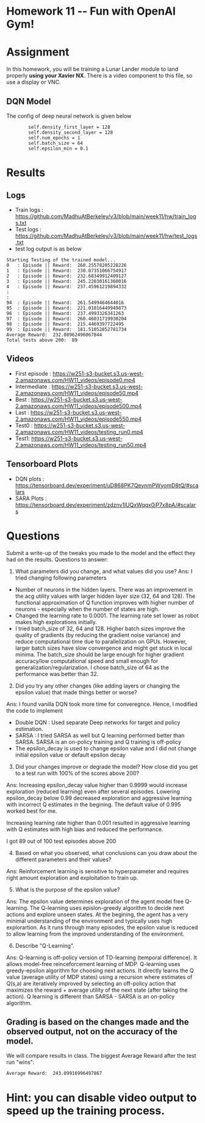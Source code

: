 # Homework 11 -- Fun with OpenAI Gym!


# Assignment
In this homework, you will be training a Lunar Lander module to land properly **using your Xavier NX**. There is a video component to this file, so use a display or VNC.

## DQN Model 
The config of deep neural network is given below


```
        self.density_first_layer = 128
        self.density_second_layer = 128
        self.num_epochs = 1
        self.batch_size = 64
        self.epsilon_min = 0.1
```



# Results 
## Logs
 * Train logs : https://github.com/MadhuAtBerkeley/v3/blob/main/week11/hw/train_logs.txt
 * Test logs : https://github.com/MadhuAtBerkeley/v3/blob/main/week11/hw/test_logs.txt
 * test log output is as below


```
Starting Testing of the trained model...
0 	: Episode || Reward:  260.25578205228226
1 	: Episode || Reward:  230.87351066754917
2 	: Episode || Reward:  232.68349912409127
3 	: Episode || Reward:  245.22030161360016
4 	: Episode || Reward:  237.45961219894332
:
:
94 	: Episode || Reward:  261.5499464644016
95 	: Episode || Reward:  221.01016449949873
96 	: Episode || Reward:  237.4993326341263
97 	: Episode || Reward:  260.46031719930204
98 	: Episode || Reward:  215.4469397722495
99 	: Episode || Reward:  181.51052852781734
Average Reward:  232.08962496067844
Total tests above 200:  89

```

## Videos

* First episode : https://w251-s3-bucket.s3.us-west-2.amazonaws.com/HW11_videos/episode0.mp4
* Intermediate : https://w251-s3-bucket.s3.us-west-2.amazonaws.com/HW11_videos/episode50.mp4
* Best : https://w251-s3-bucket.s3.us-west-2.amazonaws.com/HW11_videos/episode500.mp4
* Last : https://w251-s3-bucket.s3.us-west-2.amazonaws.com/HW11_videos/episode550.mp4
* Test0 : https://w251-s3-bucket.s3.us-west-2.amazonaws.com/HW11_videos/testing_run0.mp4
* Test1: https://w251-s3-bucket.s3.us-west-2.amazonaws.com/HW11_videos/testing_run50.mp4

## Tensorboard Plots

* DQN plots : https://tensorboard.dev/experiment/uD868PK7QeynmPWyomD8tQ/#scalars
* SARA Plots : https://tensorboard.dev/experiment/zdznv1lUQxWqqx0jP7x8pA/#scalars

# Questions
Submit a write-up of the tweaks you made to the model and the effect they had on the results. 
Questions to answer:
1) What parameters did you change, and what values did you use? 
Ans:  I tried changing following parameters
 *  Number of neurons in the hidden layers.  There was an improvement in the acg utility values with larger hidden layer size (32, 64 and 128).  The functional approximation of Q function improves with higher number of neurons - especially when the number of states are high. 
 *  Changed the learning rate to 0.0001. The learning rate set lower as robot makes high explorations initially.
 *  I tried batch_size of 32, 64 and 128. Higher batch sizes improve the quality of gradients (by reducing the gradient noise variance) and reduce computational time due to parallelization on GPUs.  However, larger batch sizes have slow convergence and might get stuck in local minima. The batch_size should be large enough for higher gradient accuracy/low computational speed and small enough for generalization/regularization. I chose batch_size of 64 as the performance was better than 32.


2) Did you try any other changes (like adding layers or changing the epsilon value) that made things better or worse?

Ans: I found vanilla DQN took more time for converegnce.  Hence, I modified the code to implement 
 *  Double DQN : Used separate Deep networks for target and policy estimation.
 *  SARSA : I tried SARSA as well but Q learning performed better than SARSA.  SARSA is an on-policy training and Q training is off-policy
 *  The epsilon_decay is used to change epsilon value and I did not change initial epsilon value or default epsilon decay


3) Did your changes improve or degrade the model? How close did you get to a test run with 100% of the scores above 200?

Ans: Increasing epsilon_decay value higher than 0.9999 would increase exploration (reduced learning) even after several episodes. Lowering epsilon_decay below 0.99 decreased exploration and aggressive learning with incorrect Q estimates in the begining. The default value of 0.995 worked best for me.

Increasing learning rate higher than 0.001 resulted in aggressive learning with Q estimates with high bias and reduced the performance.

I got 89 out of 100 test episodes above 200

4) Based on what you observed, what conclusions can you draw about the different parameters and their values? 

Ans: Reinforcement learning is sensitive to hyperparameter and requires right amount exploration and exploitation to train up.

5) What is the purpose of the epsilon value?

Ans: The epsilon value determines exploration of the agent model free Q-learning. The Q-learning uses epislon-greedy algorithm to decide next actions and explore unseen states. At the begining, the agent has a very minimal understanding of the environment and typically uses high explorartion. As it runs through many episodes, the epsilon value is reduced to allow learning from the improved understanding of the environment.

6) Describe "Q-Learning".

Ans: Q-learning is off-policy version of TD-learning (temporal difference).  It allows model-free reinceforcement learning of MDP. Q-learning uses greedy-epsilon algorithm for choosing next actions. It directly learns the Q value (average utility of MDP states) using a recursion where estimates of Q(s,a) are iteratively improved by selecting an off-policy action that maximizes the reward + average utility of the next state (after taking the action). Q learning is different than SARSA - SARSA is an on-policy algorithm.

## Grading is based on the changes made and the observed output, not on the accuracy of the model.

We will compare results in class. The biggest Average Reward after the test run "wins":

```
Average Reward:  243.09916996497867
```

# Hint: you can disable video output to speed up the training process.

